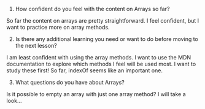1. How confident do you feel with the content on Arrays so far?

So far the content on arrays are pretty straightforward. I feel confident, but I want to practice more on array methods. 

2. Is there any additional learning you need or want to do before moving to the next lesson?

I am least confident with using the array methods. I want to use the MDN documentation to explore which methods I feel will be used most. I want to study these first! So far, indexOf seems like an important one. 

3. What questions do you have about Arrays?

Is it possible to empty an array with just one array method? I will take a look...
